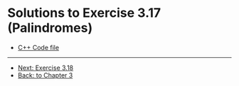 # Solutions to Exercise 3.17 (Palindromes)

-   [C++ Code file](e03_17.cpp)

---

-   [Next: Exercise 3.18](03_18.md)
-   [Back: to Chapter 3](README.md)
